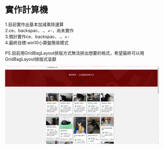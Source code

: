 # 實作計算機
1.目前實作出基本加減乘除運算<br>
2.ce、backspac、.、+-，尚未實作<br>
3.預計實作ce、backspac、.、+-<br>
4.最終目標:win10小算盤簡易模式<br>


PS.目前用GridBagLayout排版方式無法排出想要的格式，希望最終可以用GridBagLayout排版式呈獻


![image](https://github.com/yohren00/Stray-animal-Adoption/blob/master/animal.gif)
